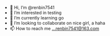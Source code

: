 - 👋 Hi, I’m @renbin7541
- 👀 I’m interested in testing 
- 🌱 I’m currently learning go
- 💞️ I’m looking to collaborate on nice girl, a haha
- 📫 How to reach me ...renbin7541@163.com

<!---
test is funny
--->
